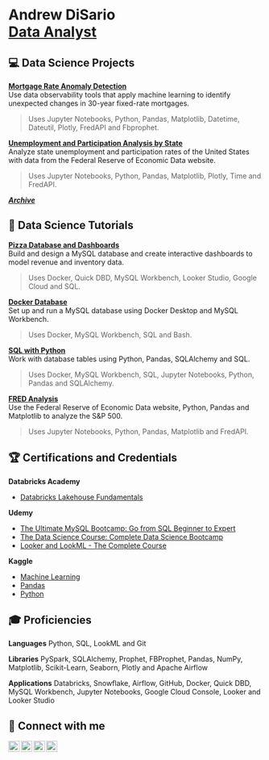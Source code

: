 <h1>Andrew DiSario <br/>
<a href="https://www.linkedin.com/in/andrew-disario/">Data Analyst</a>

<h2>💻 Data Science Projects </h2>

<b>[Mortgage Rate Anomaly Detection](https://github.com/andrew-disario/mortgage-rate-anomaly-detection)</b>
</br>Use data observability tools that apply machine learning to identify unexpected changes in 30-year fixed-rate mortgages.
>Uses Jupyter Notebooks, Python, Pandas, Matplotlib, Datetime, Dateutil, Plotly, FredAPI and Fbprophet.

<b>[Unemployment and Participation Analysis by State](https://github.com/andrew-disario/unemployment-and-participation-analysis-by-state)</b>
</br>Analyze state unemployment and participation rates of the United States with data from the Federal Reserve of Economic Data website.
>Uses Jupyter Notebooks, Python, Pandas, Matplotlib, Plotly, Time and FredAPI.

<b>[***Archive***](https://github.com/andrew-disario/andrew-disario/blob/main/Archived%20Projects.md)</b> 

<h2>🏫 Data Science Tutorials </h2>

<b>[Pizza Database and Dashboards](https://github.com/andrew-disario/pizza-database-and-dashboards)</b>
</br>Build and design a MySQL database and create interactive dashboards to model revenue and inventory data.
>Uses Docker, Quick DBD, MySQL Workbench, Looker Studio, Google Cloud and SQL.

<b>[Docker Database](https://github.com/andrew-disario/docker-database)</b>
</br>Set up and run a MySQL database using Docker Desktop and MySQL Workbench.
> Uses Docker, MySQL Workbench, SQL and Bash.

<b>[SQL with Python](https://github.com/andrew-disario/sql-with-python)</b> 
</br>Work with database tables using Python, Pandas, SQLAlchemy and SQL.
> Uses Docker, MySQL Workbench, SQL, Jupyter Notebooks, Python, Pandas and SQLAlchemy.

<b>[FRED Analysis](https://github.com/andrew-disario/fred-analysis)</b>
</br>Use the Federal Reserve of Economic Data website, Python, Pandas and Matplotlib to analyze the S&P 500.
> Uses Jupyter Notebooks, Python, Pandas, Matplotlib and FredAPI.

<h2>🏆 Certifications and Credentials </h2>

<b> Databricks Academy </b>
- [Databricks Lakehouse Fundamentals](https://credentials.databricks.com/e222513d-37e7-47f3-af43-9b12641fdea7)

<b> Udemy </b>
- [The Ultimate MySQL Bootcamp: Go from SQL Beginner to Expert](https://www.udemy.com/certificate/UC-3a42f5f2-3b30-47dc-a05a-efee049712af/)
- [The Data Science Course: Complete Data Science Bootcamp](https://www.udemy.com/certificate/UC-a9623e85-b4af-4fde-addf-98dfe062ee55/)
- [Looker and LookML - The Complete Course](https://www.udemy.com/certificate/UC-0190f1b7-1a93-4fba-82c7-6e48a5a227b2/)

<b> Kaggle </b>
- [Machine Learning](https://www.kaggle.com/learn/certification/drewdisario/intro-to-machine-learning)
- [Pandas](https://www.kaggle.com/learn/certification/drewdisario/pandas)
- [Python](https://www.kaggle.com/learn/certification/drewdisario/python)
  


<h2>🎓 Proficiencies </h2>

**Languages** Python, SQL, LookML and Git

**Libraries** PySpark, SQLAlchemy, Prophet, FBProphet, Pandas, NumPy, Matplotlib, Scikit-Learn, Seaborn, Plotly and Apache Airflow

**Applications** Databricks, Snowflake, Airflow, GitHub, Docker, Quick DBD, MySQL Workbench, Jupyter Notebooks, Google Cloud Console, Looker and Looker Studio
 


<h2>📱 Connect with me </h2>

[<img align="left" alt="Andrew DiSario | Email" width="22px" src="https://cdn.jsdelivr.net/npm/simple-icons@3.13.0/icons/gmail.svg" />][gmail]
[<img align="left" alt="Andrew DiSario | LinkedIn" width="22px" src="https://cdn.jsdelivr.net/npm/simple-icons@v3/icons/linkedin.svg" />][linkedin]
[<img align="left" alt="Andrew DiSario | Instagram" width="22px" src="https://cdn.jsdelivr.net/npm/simple-icons@v3/icons/instagram.svg" />][instagram]
[<img align="left" alt="Andrew DiSario | Discord" width="22px" src="https://cdn.jsdelivr.net/npm/simple-icons@3.13.0/icons/discord.svg" />][discord]

[gmail]: mailto:awd5143@gmail.com
[linkedin]: https://www.linkedin.com/in/andrew-disario/
[instagram]: https://www.instagram.com/drewdisario/
[discord]: https://discord.gg/FTMHHYZc

<!--
**joshmadakor1/joshmadakor1** is a ✨ _special_ ✨ repository because its `README.md` (this file) appears on your GitHub profile.

Here are some ideas to get you started:

- 🔭 I’m currently working on ...
- 🌱 I’m currently learning ...
- 👯 I’m looking to collaborate on ...
- 🤔 I’m looking for help with ...
- 💬 Ask me about ...
- 📫 How to reach me: ...
- 😄 Pronouns: ...
- ⚡ Fun fact: ...
-->
